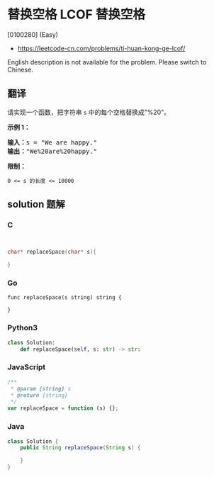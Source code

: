 # 替换空格 LCOF 替换空格

[0100280] (Easy)

- https://leetcode-cn.com/problems/ti-huan-kong-ge-lcof/

English description is not available for the problem. Please switch to Chinese.

## 翻译

请实现一个函数，把字符串 `s` 中的每个空格替换成"%20"。

**示例 1：**

<pre><strong>输入：</strong>s = "We are happy."
<strong>输出：</strong>"We%20are%20happy."</pre>

**限制：**

`0 <= s 的长度 <= 10000`

## solution 题解

### C

```c


char* replaceSpace(char* s){

}


```

### Go

```golang
func replaceSpace(s string) string {

}
```

### Python3

```python
class Solution:
    def replaceSpace(self, s: str) -> str:
```

### JavaScript

```javascript
/**
 * @param {string} s
 * @return {string}
 */
var replaceSpace = function (s) {};
```

### Java

```java
class Solution {
    public String replaceSpace(String s) {

    }
}
```
